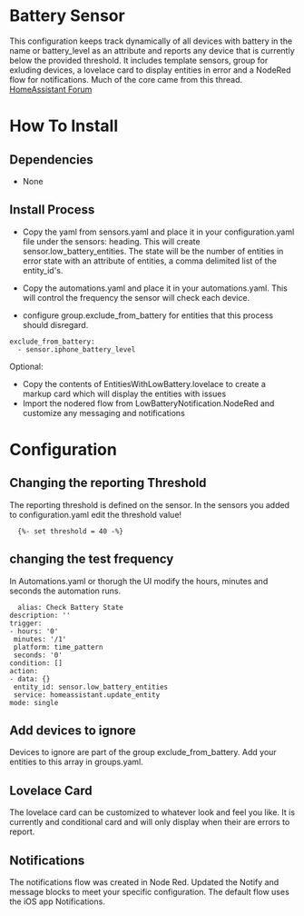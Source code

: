 # Battery Sensor
This configuration keeps track dynamically of all devices with battery in the name or battery_level as an attribute and reports any device that is currently below the provided threshold.  It includes template sensors, group for exluding devices, a lovelace card to display entities in error and a NodeRed flow for notifications.  Much of the core came from this thread. [HomeAssistant Forum](https://community.home-assistant.io/t/howto-create-battery-alert-without-creating-a-template-for-every-device/30576/5)

# How To Install
## Dependencies
  * None

## Install Process  
  * Copy the yaml from sensors.yaml and place it in your configuration.yaml file under the sensors: heading.  This will create sensor.low_battery_entities.  The state will be the number of entities in error state with an attribute of entities, a comma delimited list of the entity_id's.
  
  * Copy the automations.yaml and place it in your automations.yaml.  This will control the frequency the sensor will check each device.

  * configure group.exclude_from_battery for entities that this process should disregard.
  ```
  exclude_from_battery:
    - sensor.iphone_battery_level
  ```
  
  Optional:
  * Copy the contents of EntitiesWithLowBattery.lovelace to create a markup card which will display the entities with issues
  * Import the nodered flow from LowBatteryNotification.NodeRed and customize any messaging and notifications

# Configuration
## Changing the reporting Threshold
   The reporting threshold is defined on the sensor.  In the sensors you added to configuration.yaml edit the threshold value!
   ```
     {%- set threshold = 40 -%} 
   ```
## changing the test frequency
   In Automations.yaml or thorugh the UI modify the hours, minutes and seconds the automation runs.
   
   ```
     alias: Check Battery State
  description: ''
  trigger:
  - hours: '0'
    minutes: '/1'
    platform: time_pattern
    seconds: '0'
  condition: []
  action:
  - data: {}
    entity_id: sensor.low_battery_entities
    service: homeassistant.update_entity
  mode: single
  ```
## Add devices to ignore
   Devices to ignore are part of the group exclude_from_battery.  Add your entities to this array in groups.yaml.

## Lovelace Card
   The lovelace card can be customized to whatever look and feel you like.  It is currently and conditional card and will only display when their are errors to report.

## Notifications
   The notifications flow was created in Node Red.  Updated the Notify and message blocks to meet your specific configuration.  The default flow uses the iOS app Notifications.
